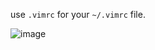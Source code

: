 use `.vimrc` for your `~/.vimrc` file.

![image](https://user-images.githubusercontent.com/44297246/209336931-e9724f63-81c5-4b73-abe2-4c220578c793.png)
